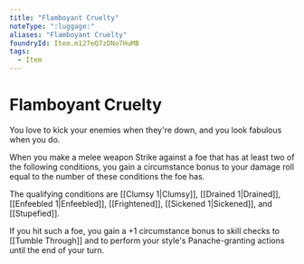```yaml
---
title: "Flamboyant Cruelty"
noteType: ":luggage:"
aliases: "Flamboyant Cruelty"
foundryId: Item.m127eQ7zDNo7HuMB
tags:
  - Item
---
```


# Flamboyant Cruelty

You love to kick your enemies when they're down, and you look fabulous when you do.

When you make a melee weapon Strike against a foe that has at least two of the following conditions, you gain a circumstance bonus to your damage roll equal to the number of these conditions the foe has.

The qualifying conditions are [[Clumsy 1|Clumsy]], [[Drained 1|Drained]], [[Enfeebled 1|Enfeebled]], [[Frightened]], [[Sickened 1|Sickened]], and [[Stupefied]].

If you hit such a foe, you gain a +1 circumstance bonus to skill checks to [[Tumble Through]] and to perform your style's Panache-granting actions until the end of your turn.


